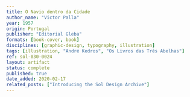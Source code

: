 ```yaml
---
title: O Navio dentro da Cidade
author_name: "Victor Palla"
year: 1957
origin: Portugal
publisher: "Editorial Gleba"
formats: [book-cover, book]
disciplines: [graphic-design, typography, illustration]
tags: [illustration, "André Kedros", "Os Livros das Três Abelhas"]
ref: sol-030-0024
layout: artifact
status: complete
published: true
date_added: 2020-02-17
related_posts: ["Introducing the Sol Design Archive"]
---
```


